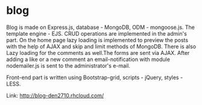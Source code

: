 # blog
Blog is made on Express.js, database - MongoDB, ODM - mongoose.js. The template engine - EJS. CRUD operations are implemented in the admin's part. On the home page lazy loading is implemented to preview the posts with the help of AJAX and skip and limit methods of MongoDB. There is also Lazy loading for the comments as well.The forms are sent via AJAX. After adding a like or a new comment an email-notification with module nodemailer.js is sent to the administrator's e-mail.

Front-end part is written using Bootstrap-grid, scripts - jQuery, styles - LESS.


Link: http://blog-den2710.rhcloud.com/
